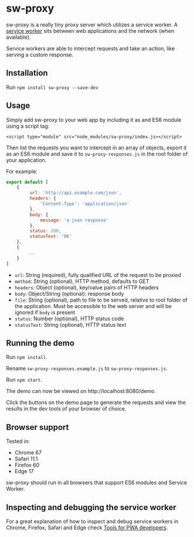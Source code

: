 # sw-proxy

sw-proxy is a really tiny proxy server which utilizes a service worker.
A [service worker](https://developer.mozilla.org/en-US/docs/Web/API/Service_Worker_API)
sits between web applications and the network (when available).

Service workers are able to intercept requests and take an action, like
serving a custom response.

## Installation
Run `npm install sw-proxy --save-dev`

## Usage
Simply add sw-proxy to your web app by including it as and ES6 module
using a script tag:

`<script type="module" src="node_modules/sw-proxy/index.js></script>`

Then list the requests you want to intercept in an array of objects,
export it as an ES6 module and save it to `sw-proxy-responses.js` in the
root folder of your application.

For example:

```javascript
export default [
    {
         url: 'http://api.example.com/json',
         headers: {
             'Content-Type': 'application/json'
         },
         body: {
             message: 'a json response'
         },
         status: 200,
         statusText: 'OK'
    },
    {
        ...
    }
]
```


- `url`: String (required), fully qualified URL of the request to be proxied
- `method`: String (optional), HTTP method, defaults to GET
- `headers`: Object (optional), key/value pairs of HTTP headers
- `body`: Object/String (optional): response body
- `file`: String (optional), path to file to be served, relative to root folder of the
application. Must be accessible to the web server and will be ignored if `body` is present
- `status`: Number (optional), HTTP status code
- `statusText`: String (optional), HTTP status text

## Running the demo
Run `npm install`.

Rename `sw-proxy-responses.example.js` to `sw-proxy-responses.js`.

Run `npm start`.

The demo can now be viewed on http://localhost:8080/demo.

Click the buttons on the demo page to generate the requests and
view the results in the dev tools of your browser of choice.

## Browser support
Tested in:
- Chrome 67
- Safari 11.1
- Firefox 60
- Edge 17

sw-proxy should run in all browsers that support ES6 modules and Service Worker.

## Inspecting and debugging the service worker
For a great explanation of how to inspect and debug service workers
in Chrome, Firefox, Safari and Edge check [Tools for PWA developers](https://developers.google.com/web/ilt/pwa/tools-for-pwa-developers#interact_with_service_workers_in_the_browser).
